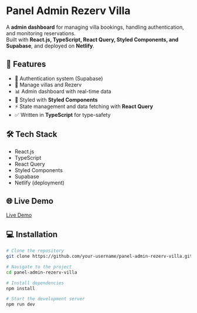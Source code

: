 # Panel Admin Rezerv Villa

A  **admin dashboard** for managing villa bookings, handling authentication, and monitoring reservations.  
Built with **React.js, TypeScript, React Query, Styled Components, and Supabase**, and deployed on **Netlify**.

## 🚀 Features
- 🔑 Authentication system (Supabase)
- 🏡 Manage villas and Rezerv
- 📊 Admin dashboard with real-time data
- 🎨 Styled with **Styled Components**
- ⚡ State management and data fetching with **React Query**
- ✅ Written in **TypeScript** for type-safety

## 🛠 Tech Stack
- React.js
- TypeScript
- React Query
- Styled Components
- Supabase
- Netlify (deployment)

## 🌐 Live Demo
[Live Demo](https://panelrezerv.netlify.app/)

## 💻 Installation
```bash
# Clone the repository
git clone https://github.com/your-username/panel-admin-rezerv-villa.git

# Navigate to the project
cd panel-admin-rezerv-villa

# Install dependencies
npm install

# Start the development server
npm run dev

